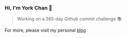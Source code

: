 ### Hi, I'm York Chan 👋

> Working on a 365-day Github commit challenge 📚

For more, please visit my personal [blog](https://www.chenxiaoyao.cn)
